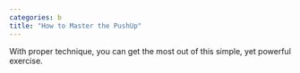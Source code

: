 ```yaml
---
categories: b
title: "How to Master the PushUp"
---
```

With proper technique, you can get the most out of this simple, yet powerful exercise.